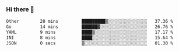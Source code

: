 ### Hi there 👋

<!--
**urzz/urzz** is a ✨ _special_ ✨ repository because its `README.md` (this file) appears on your GitHub profile.

Here are some ideas to get you started:

- 🔭 I’m currently working on ...
- 🌱 I’m currently learning ...
- 👯 I’m looking to collaborate on ...
- 🤔 I’m looking for help with ...
- 💬 Ask me about ...
- 📫 How to reach me: ...
- 😄 Pronouns: ...
- ⚡ Fun fact: ...
-->

<!--START_SECTION:waka-->

```txt
Other        20 mins         █████████▒░░░░░░░░░░░░░░░   37.36 %
Go           14 mins         ██████▓░░░░░░░░░░░░░░░░░░   26.76 %
YAML         9 mins          ████▒░░░░░░░░░░░░░░░░░░░░   17.17 %
INI          8 mins          ████░░░░░░░░░░░░░░░░░░░░░   15.64 %
JSON         0 secs          ▒░░░░░░░░░░░░░░░░░░░░░░░░   01.30 %
```

<!--END_SECTION:waka-->

